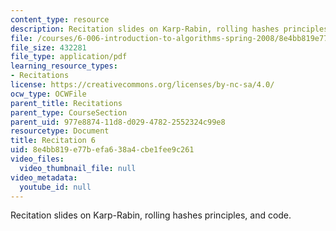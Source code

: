 ```yaml
---
content_type: resource
description: Recitation slides on Karp-Rabin, rolling hashes principles, and code.
file: /courses/6-006-introduction-to-algorithms-spring-2008/8e4bb819e77befa638a4cbe1fee9c261_recitation06.pdf
file_size: 432281
file_type: application/pdf
learning_resource_types:
- Recitations
license: https://creativecommons.org/licenses/by-nc-sa/4.0/
ocw_type: OCWFile
parent_title: Recitations
parent_type: CourseSection
parent_uid: 977e8874-11d8-d029-4782-2552324c99e8
resourcetype: Document
title: Recitation 6
uid: 8e4bb819-e77b-efa6-38a4-cbe1fee9c261
video_files:
  video_thumbnail_file: null
video_metadata:
  youtube_id: null
---
```

Recitation slides on Karp-Rabin, rolling hashes principles, and code.